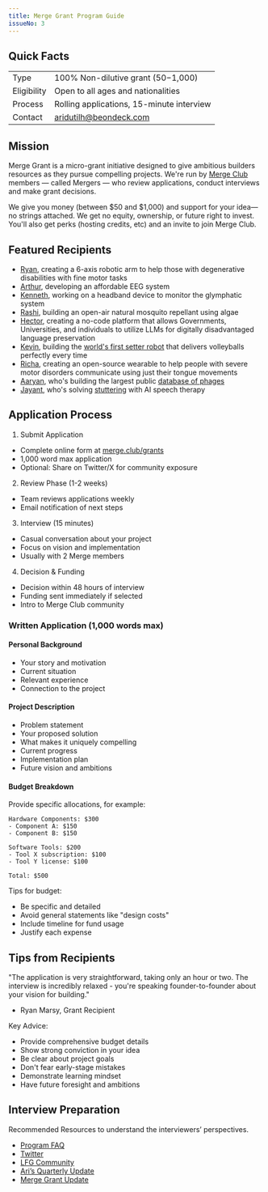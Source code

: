 ```yaml
---
title: Merge Grant Program Guide
issueNo: 3
---
```


## Quick Facts

| | |
|---|---|
| Type | 100% Non-dilutive grant ($50-$1,000) |
| Eligibility | Open to all ages and nationalities |
| Process | Rolling applications, 15-minute interview |
| Contact | [aridutilh@beondeck.com](mailto:aridutilh@beondeck.com) |

## Mission

Merge Grant is a micro-grant initiative designed to give ambitious builders resources as they pursue compelling projects. We're run by [Merge Club](http://merge.club/) members — called Mergers — who review applications, conduct interviews and make grant decisions.

We give you money (between $50 and $1,000) and support for your idea—no strings attached. We get no equity, ownership, or future right to invest. You'll also get perks (hosting credits, etc) and an invite to join Merge Club.

## Featured Recipients

- [Ryan](https://www.linkedin.com/in/ryan-morrissey-834256271/), creating a 6-axis robotic arm to help those with degenerative disabilities with fine motor tasks
- [Arthur](https://github.com/AverseABFun), developing an affordable EEG system
- [Kenneth](https://www.linkedin.com/in/kennethsarip/), working on a headband device to monitor the glymphatic system
- [Rashi](https://www.linkedin.com/in/rashi-bhavsar-b052601b4/), building an open-air natural mosquito repellant using algae
- [Hector](https://x.com/HctorAlber2763), creating a no-code platform that allows Governments, Universities, and individuals to utilize LLMs for digitally disadvantaged language preservation
- [Kevin](https://www.linkedin.com/in/kevin-s-gong/), building the [world's first setter robot](https://www.notion.so/561c00863c87483cb81c26eb7d36acee?pvs=21) that delivers volleyballs perfectly every time
- [Richa](https://www.linkedin.com/in/richa-pandya/), creating an open-source wearable to help people with severe motor disorders communicate using just their tongue movements
- [Aaryan](https://www.linkedin.com/in/aaryan-harshith-94a12116a/), who's building the largest public [database of phages](https://www.phagebase.com/)
- [Jayant](https://www.linkedin.com/in/jayantr7/), who's solving [stuttering](https://x.com/jayantr7/status/1801093553814212764) with AI speech therapy
## Application Process

1. Submit Application
  - Complete online form at [merge.club/grants](http://merge.club/grants)
  - 1,000 word max application
  - Optional: Share on Twitter/X for community exposure

2. Review Phase (1-2 weeks)
  - Team reviews applications weekly
  - Email notification of next steps

3. Interview (15 minutes)
  - Casual conversation about your project
  - Focus on vision and implementation
  - Usually with 2 Merge members

4. Decision & Funding
  - Decision within 48 hours of interview
  - Funding sent immediately if selected
  - Intro to Merge Club community



### Written Application (1,000 words max)

#### Personal Background

- Your story and motivation
- Current situation
- Relevant experience
- Connection to the project

#### Project Description

- Problem statement
- Your proposed solution
- What makes it uniquely compelling
- Current progress
- Implementation plan
- Future vision and ambitions

#### Budget Breakdown

Provide specific allocations, for example:

```
Hardware Components: $300
- Component A: $150
- Component B: $150

Software Tools: $200
- Tool X subscription: $100
- Tool Y license: $100

Total: $500
```

Tips for budget:

- Be specific and detailed
- Avoid general statements like "design costs"
- Include timeline for fund usage
- Justify each expense


## Tips from Recipients

"The application is very straightforward, taking only an hour or two. The interview is incredibly relaxed - you're speaking founder-to-founder about your vision for building."

- Ryan Marsy, Grant Recipient

Key Advice:

- Provide comprehensive budget details
- Show strong conviction in your idea
- Be clear about project goals
- Don't fear early-stage mistakes
- Demonstrate learning mindset
- Have future foresight and ambitions

## Interview Preparation

Recommended Resources to understand the interviewers’ perspectives.

- [Program FAQ](https://odteam.notion.site/Slope-Grants-FAQ)
- [Twitter](https://x.com/mergedotclub)
- [LFG Community](https://airtable.com/appHaOk5VRk50CpcF/pagLXf1OzDFSnyykG/form)
- [Ari’s Quarterly Update](https://dutilh.substack.com/p/q2-2024?open=false#%C2%A7updateshttps://dutilh.substack.com/p/q2-2024?open=false#%C2%A7updates)
- [Merge Grant Update](https://mergeclub.substack.com/p/merge-grants-q3-2024)
